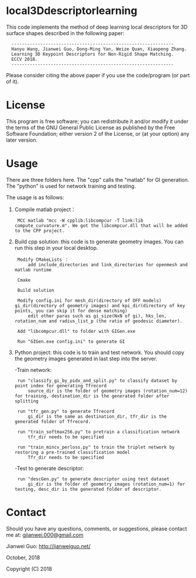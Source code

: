# local3Ddescriptorlearning

This code implements the method of deep learning local descriptors for 3D surface shapes described in the following paper:

      --------------------------------------------------------------
      Hanyu Wang, Jianwei Guo, Dong-Ming Yan, Weize Quan, Xiaopeng Zhang. 
      Learning 3D Keypoint Descriptors for Non-Rigid Shape Matching. 
      ECCV 2018.
      --------------------------------------------------------------
      
Please consider citing the above paper if you use the code/program (or part of it). 

# License

This program is free software; you can redistribute it and/or modify it under the terms of the
GNU General Public License as published by the Free Software Foundation; either version 2 of 
the License, or (at your option) any later version. 

# Usage

There are three folders here. The "cpp" calls the "matlab" for GI generation. The "python" is used for network training and testing.

The usage is as follows:

1. Compile matlab project：

		MCC matlab "mcc -W cpplib:libcompcur -T link:lib compute_curvature.m". We got the libcompcur.dll that will be added to the CPP project.

2. Build cpp solution: this code is to generate geometry images. You can run this step in your local desktop.

		Modify CMakeLists ：
			add include_directories and link_directories for openmesh and matlab runtime
		
		Cmake
		
		Build solution
		
		Modify config.ini for mesh_dir(directory of OFF models) gi_dir(directory of geometry images) and kpi_dir(directory of key points, you can skip it for dense matching)
			edit other paras such as gi_size(NxN of gi), hks_len, rotation_num and radius_list_p (the ratio of geodesic diameter).
		
		Add "libcompcur.dll" to folder with GIGen.exe
		
		Run "GIGen.exe config.ini" to generate GI
	
3. Python project: this code is to train and test network. You should copy the geometry images generated in last step into the server.

	-Train network:

		run "classify_gi_by_pidx_and_split.py" to classify dataset by point index for generating Tfrecord
			source_dir is the folder of geometry images (rotation_num=12) for training, destination_dir is the generated folder after splitting
		
		run "tfr_gen.py" to generate Tfrecord
			gi_dir is the same as destination_dir, tfr_dir is the generated folder of Tfrecord.
		
		run "train_softmax256.py" to pretrain a classification network
			tfr_dir needs to be specified
		
		run "train_mincv_perloss.py" to train the triplet network by restoring a pre-trained classification model
			Tfr_dir needs to be specified
		
	-Test to generate descriptor:
	
		run "descGen.py" to generate descriptor using test dataset
			gi_dir is the folder of geometry images (rotation_num=1) for testing, desc_dir is the generated folder of descriptor.
			

# Contact
Should you have any questions, comments, or suggestions, please contact me at: 
gjianwei.000@gmail.com

Jianwei Guo: http://jianweiguo.net/

October, 2018

Copyright (C) 2018 
